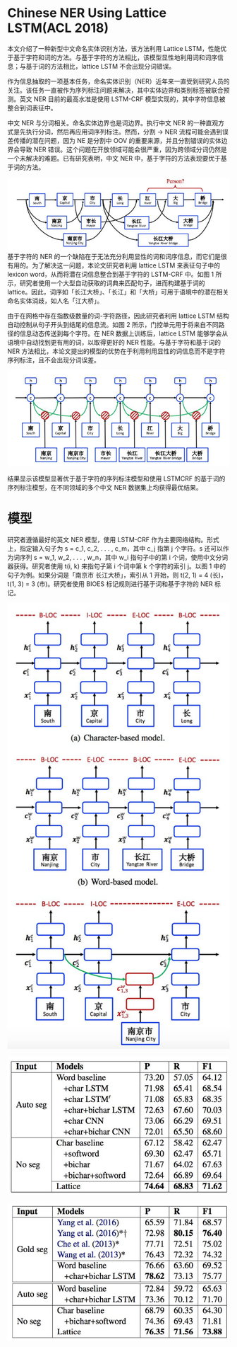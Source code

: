 # Chinese NER Using Lattice LSTM(ACL 2018)

本文介绍了一种新型中文命名实体识别方法，该方法利用 Lattice LSTM，性能优于基于字符和词的方法。与基于字符的方法相比，该模型显性地利用词和词序信息；与基于词的方法相比，lattice LSTM 不会出现分词错误。

作为信息抽取的一项基本任务，命名实体识别（NER）近年来一直受到研究人员的关注。该任务一直被作为序列标注问题来解决，其中实体边界和类别标签被联合预测。英文 NER 目前的最高水准是使用 LSTM-CRF 模型实现的，其中字符信息被整合到词表征中。

中文 NER 与分词相关。命名实体边界也是词边界。执行中文 NER 的一种直观方式是先执行分词，然后再应用词序列标注。然而，分割 → NER 流程可能会遇到误差传播的潜在问题，因为 NE 是分割中 OOV 的重要来源，并且分割错误的实体边界会导致 NER 错误。这个问题在开放领域可能会很严重，因为跨领域分词仍然是一个未解决的难题。已有研究表明，中文 NER 中，基于字符的方法表现要优于基于词的方法。

![image](https://raw.githubusercontent.com/max-yue/images/master/301.png)
基于字符的 NER 的一个缺陷在于无法充分利用显性的词和词序信息，而它们是很有用的。为了解决这一问题，本论文研究者利用 lattice LSTM 来表征句子中的 lexicon word，从而将潜在词信息整合到基于字符的 LSTM-CRF 中。如图 1 所示，研究者使用一个大型自动获取的词典来匹配句子，进而构建基于词的 lattice。因此，词序如「长江大桥」、「长江」和「大桥」可用于语境中的潜在相关命名实体消歧，如人名「江大桥」。

由于在网格中存在指数级数量的词-字符路径，因此研究者利用 lattice LSTM 结构自动控制从句子开头到结尾的信息流。如图 2 所示，门控单元用于将来自不同路径的信息动态传送到每个字符。在 NER 数据上训练后，lattice LSTM 能够学会从语境中自动找到更有用的词，以取得更好的 NER 性能。与基于字符和基于词的 NER 方法相比，本论文提出的模型的优势在于利用利用显性的词信息而不是字符序列标注，且不会出现分词误差。

![image](https://raw.githubusercontent.com/max-yue/images/master/302.png)

结果显示该模型显著优于基于字符的序列标注模型和使用 LSTMCRF 的基于词的序列标注模型，在不同领域的多个中文 NER 数据集上均获得最优结果。

# 模型

研究者遵循最好的英文 NER 模型，使用 LSTM-CRF 作为主要网络结构。形式上，指定输入句子为 s = c_1, c_2, . . . , c_m，其中 c_j 指第 j 个字符。s 还可以作为词序列 s = w_1, w_2, . . . , w_n，其中 w_i 指句子中的第 i 个词，使用中文分词器获得。研究者使用 t(i, k) 来指句子第 i 个词中第 k 个字符的索引 j。以图 1 中的句子为例。如果分词是「南京市 长江大桥」，索引从 1 开始，则 t(2, 1) = 4 (长)，t(1, 3) = 3 (市)。研究者使用 BIOES 标记规则进行基于词和基于字符的 NER 标记。

![image](https://raw.githubusercontent.com/max-yue/images/master/303.png)

![image](https://raw.githubusercontent.com/max-yue/images/master/304.png)

![image](https://raw.githubusercontent.com/max-yue/images/master/305.png)
